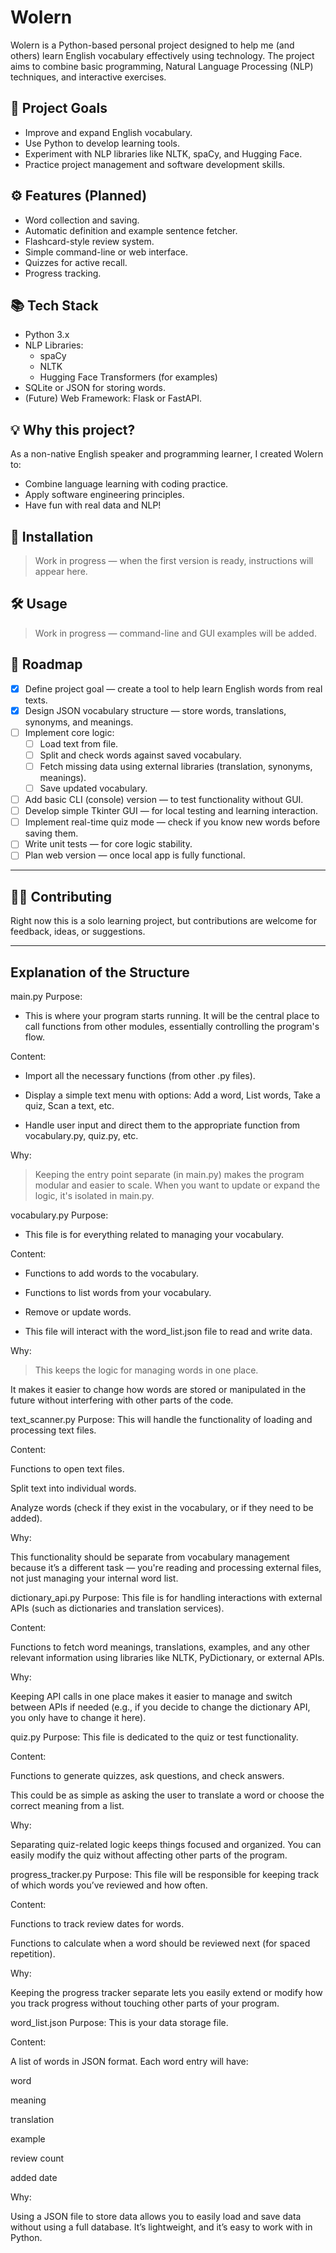 # Wolern

Wolern is a Python-based personal project designed to help me (and others) learn English vocabulary effectively using technology. The project aims to combine basic programming, Natural Language Processing (NLP) techniques, and interactive exercises.

## 🎯 Project Goals

- Improve and expand English vocabulary.
- Use Python to develop learning tools.
- Experiment with NLP libraries like NLTK, spaCy, and Hugging Face.
- Practice project management and software development skills.

## ⚙️ Features (Planned)

- Word collection and saving.
- Automatic definition and example sentence fetcher.
- Flashcard-style review system.
- Simple command-line or web interface.
- Quizzes for active recall.
- Progress tracking.

## 📚 Tech Stack

- Python 3.x
- NLP Libraries:
  - spaCy
  - NLTK
  - Hugging Face Transformers (for examples)
- SQLite or JSON for storing words.
- (Future) Web Framework: Flask or FastAPI.

## 💡 Why this project?

As a non-native English speaker and programming learner, I created Wolern to:
- Combine language learning with coding practice.
- Apply software engineering principles.
- Have fun with real data and NLP!

## 🚀 Installation

> Work in progress — when the first version is ready, instructions will appear here.

## 🛠 Usage

> Work in progress — command-line and GUI examples will be added.

## 📌 Roadmap


- [x] Define project goal — create a tool to help learn English words from real texts.
- [x] Design JSON vocabulary structure — store words, translations, synonyms, and meanings.
- [ ] Implement core logic:
    - [ ] Load text from file.
    - [ ] Split and check words against saved vocabulary.
    - [ ] Fetch missing data using external libraries (translation, synonyms, meanings).
    - [ ] Save updated vocabulary.
- [ ] Add basic CLI (console) version — to test functionality without GUI.
- [ ] Develop simple Tkinter GUI — for local testing and learning interaction.
- [ ] Implement real-time quiz mode — check if you know new words before saving them.
- [ ] Write unit tests — for core logic stability.
- [ ] Plan web version — once local app is fully functional.
---

## 🧑‍💻 Contributing

Right now this is a solo learning project, but contributions are welcome for feedback, ideas, or suggestions.

---

## Explanation of the Structure
main.py
Purpose: 
- This is where your program starts running. It will be the central place to call functions from other modules, essentially controlling the program's flow.

Content:

- Import all the necessary functions (from other .py files).

- Display a simple text menu with options: Add a word, List words, Take a quiz, Scan a text, etc.

- Handle user input and direct them to the appropriate function from vocabulary.py, quiz.py, etc.

Why:

>Keeping the entry point separate (in main.py) makes the program modular and easier to scale. When you want to update or expand the logic, it's isolated in main.py.

vocabulary.py
Purpose: 
- This file is for everything related to managing your vocabulary.

Content:

- Functions to add words to the vocabulary.

- Functions to list words from your vocabulary.

- Remove or update words.

- This file will interact with the word_list.json file to read and write data.

Why:

> This keeps the logic for managing words in one place.

It makes it easier to change how words are stored or manipulated in the future without interfering with other parts of the code.

text_scanner.py
Purpose: This will handle the functionality of loading and processing text files.

Content:

Functions to open text files.

Split text into individual words.

Analyze words (check if they exist in the vocabulary, or if they need to be added).

Why:

This functionality should be separate from vocabulary management because it’s a different task — you're reading and processing external files, not just managing your internal word list.

dictionary_api.py
Purpose: This file is for handling interactions with external APIs (such as dictionaries and translation services).

Content:

Functions to fetch word meanings, translations, examples, and any other relevant information using libraries like NLTK, PyDictionary, or external APIs.

Why:

Keeping API calls in one place makes it easier to manage and switch between APIs if needed (e.g., if you decide to change the dictionary API, you only have to change it here).

quiz.py
Purpose: This file is dedicated to the quiz or test functionality.

Content:

Functions to generate quizzes, ask questions, and check answers.

This could be as simple as asking the user to translate a word or choose the correct meaning from a list.

Why:

Separating quiz-related logic keeps things focused and organized. You can easily modify the quiz without affecting other parts of the program.

progress_tracker.py
Purpose: This file will be responsible for keeping track of which words you’ve reviewed and how often.

Content:

Functions to track review dates for words.

Functions to calculate when a word should be reviewed next (for spaced repetition).

Why:

Keeping the progress tracker separate lets you easily extend or modify how you track progress without touching other parts of your program.

word_list.json
Purpose: This is your data storage file.

Content:

A list of words in JSON format. Each word entry will have:

word

meaning

translation

example

review count

added date

Why:

Using a JSON file to store data allows you to easily load and save data without using a full database. It’s lightweight, and it’s easy to work with in Python.